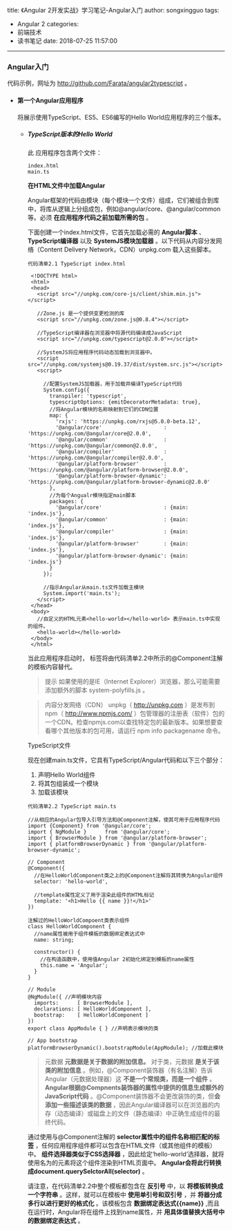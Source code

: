 title: 《Angular 2开发实战》学习笔记-Angular入门
author: songxingguo
tags:
  - Angular 2
categories:
  - 前端技术
  - 读书笔记
date: 2018-07-25 11:57:00
---
### Angular入门
  
  代码示例，网址为 http://github.com/Farata/angular2typescript 。

  - #### 第一个Angular应用程序
  
     将展示使用TypeScript、ES5、ES6编写的Hello World应用程序的三个版本。
     
     - ##### TypeScript版本的Hello World
     
       此 应用程序包含两个文件：
       
       ```
       index.html
       main.ts
       ```
       **在HTML文件中加载Angular**
       
       Angular框架的代码由模块（每个模块一个文件）组成，它们被组合到库中，将库从逻辑上分组成包，例如@angular/core、@angular/common等。必须 **在应用程序代码之前加载所需的包** 。
       
       下面创建一个index.html文件，它首先加载必需的 **Angular脚本** 、**TypeScript编译器** 以及 **SystemJS模块加载器** 。以下代码从内容分发网络（Content Delivery Network，CDN）unpkg.com 载入这些脚本。
       
       `代码清单2.1 TypeScript index.html`
       ```
        <!DOCTYPE html>
        <html>
        <head>
          <script src="//unpkg.com/core-js/client/shim.min.js"></script>
          
          //Zone.js 是一个提供变更检测的库
          <script src="//unpkg.com/zone.js@0.8.4"></script>
          
          //TypeScript编译器在浏览器中将源代码编译成JavaScript
          <script src="//unpkg.com/typescript@2.0.0"></script>
          
          //SystemJS将应用程序代码动态加载到浏览器中。
          <script src="//unpkg.com/systemjs@0.19.37/dist/system.src.js"></script>
          <script>
            
            //配置SystemJS加载器，用于加载并编译TypeScript代码
            System.config({
              transpiler: 'typescript',
              typescriptOptions: {emitDecoratorMetadata: true},
              //将Angular模块的名称映射到它们的CDN位置
              map: {
                'rxjs': 'https://unpkg.com/rxjs@5.0.0-beta.12',
                '@angular/core'                    : 'https://unpkg.com/@angular/core@2.0.0',
                '@angular/common'                  : 'https://unpkg.com/@angular/common@2.0.0',
                '@angular/compiler'                : 'https://unpkg.com/@angular/compiler@2.0.0',
                '@angular/platform-browser'        : 'https://unpkg.com/@angular/platform-browser@2.0.0',
                '@angular/platform-browser-dynamic': 'https://unpkg.com/@angular/platform-browser-dynamic@2.0.0'
              },
              //为每个Angualr模块指定main脚本
              packages: {
                '@angular/core'                    : {main: 'index.js'},
                '@angular/common'                  : {main: 'index.js'},
                '@angular/compiler'                : {main: 'index.js'},
                '@angular/platform-browser'        : {main: 'index.js'},
                '@angular/platform-browser-dynamic': {main: 'index.js'}
              }
            });
            
            //指示Angular从main.ts文件加载主模块
            System.import('main.ts');
          </script>
        </head>
        <body>
          //自定义的HTML元素<hello-world></hello-world> 表示main.ts中实现的组件。
          <hello-world></hello-world>
        </body>
        </html>
       ```
       当此应用程序启动时， <hello-world>标签将由代码清单2.2中所示的@Component注解的模板内容替代。
       
       >提示
       如果使用的是IE（Internet Explorer）浏览器，那么可能需要添加额外的脚本 system-polyfills.js 。
       
       >内容分发网络（CDN）
       unpkg（ http://unpkg.com ）是发布到npm（ http://www.npmjs.com/ ）包管理器的注册表（软件）包的一个CDN。检查npmjs.com以查找特定包的最新版本。如果想要查看哪个其他版本的包可用，请运行 npm info packagename 命令。
       
       TypeScript文件
       
       现在创建main.ts文件，它具有TypeScript/Angular代码和以下三个部分：
        1. 声明Hello World组件
        2. 将其包组装成一个模块
        3. 加载该模块
        
        `代码清单2.2 TypeScript main.ts`
        ```
        //从相应的Angular包导入引导方法和@Component注解，使其可用于应用程序代码
        import {Component} from '@angular/core';
        import { NgModule }      from '@angular/core';
        import { BrowserModule } from '@angular/platform-browser';
        import { platformBrowserDynamic } from '@angular/platform-browser-dynamic';

        // Component
        @Component({
          //在HelloWorldComponent类之上的@Component注解将其转换为Angular组件
          selector: 'hello-world',
          
          //template属性定义了用于渲染此组件的HTML标记
          template: '<h1>Hello {{ name }}!</h1>'
        })
        
        注解过的HelloWorldCompoent类表示组件
        class HelloWorldComponent {
          //name属性被用于组件模板的数据绑定表达式中
          name: string;

          constructor() {
            //在构造函数中，使用值Angular 2初始化绑定到模板的name属性
            this.name = 'Angular';
          }
        }

        // Module 
        @NgModule({ //声明模块内容
          imports:      [ BrowserModule ],
          declarations: [ HelloWorldComponent ],
          bootstrap:    [ HelloWorldComponent ]
        })
        export class AppModule { } //声明表示模块的类

        // App bootstrap
        platformBrowserDynamic().bootstrapModule(AppModule); //加载此模块
        ```
        > 元数据
        **元数据是关于数据的附加信息。** 
        对于类，元数据 **是关于该类的附加信息** 。例如，@Component装饰器（有名注解）告诉Angular（元数据处理器）这 **不是一个常规类，而是一个组件** 。**Angular根据@Compnents装饰器的属性中提供的信息生成额外的JavaScript代码** 。@Component装饰器不会更改装饰的类，但**会添加一些描述该类的数据** ，因此Angular编译器可以在浏览器的内存（动态编译）或磁盘上的文件（静态编译）中正确生成组件的最终代码。
        
        通过使用与@Component注解的 **selector属性中的组件名称相匹配的标签** ，任何应用程序组件都可以包含在HTML文件（或其他组件的模板）中。 **组件选择器类似于CSS选择器** ，因此给定‘hello-world’选择器，就将使用名为<hello-world>的元素将这个组件渲染到HTML页面中。 **Angular会将此行转换成document.querySelctorAll(selector)** 。
        
        请注意，在代码清单2.2中整个模板都包含在 **反引号** 中，以 **将模板转换成一个字符串** 。这样，就可以在模板中 **使用单引号和双引号** ，并 **将器分成多行以进行更好的格式化** 。该模板包含 **数据绑定表达式{{name}}** ,而且在运行时，Angular将在组件上找到name属性，并 **用具体值替换大括号中的数据绑定表达式** 。
       
        
        
        
       
       